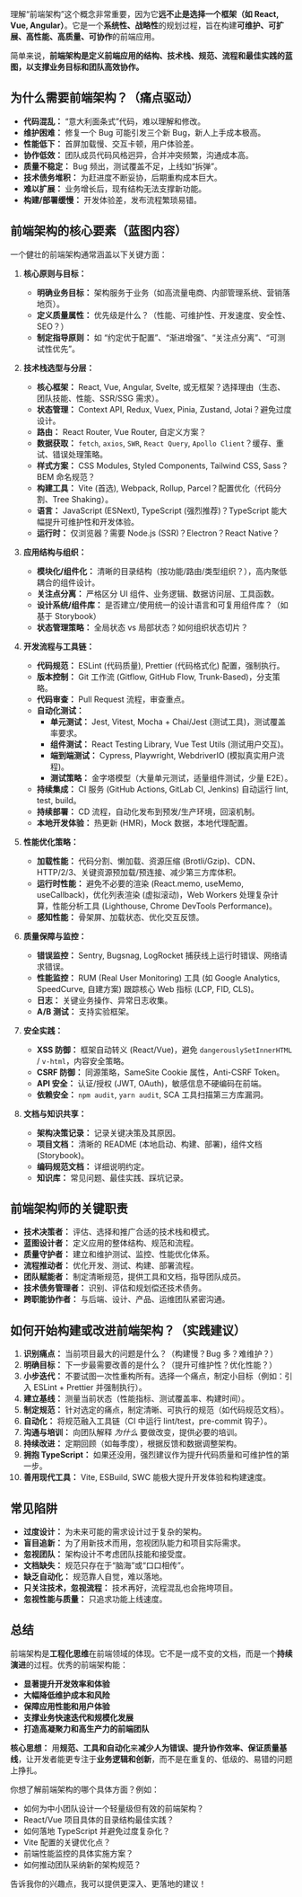 理解“前端架构”这个概念非常重要，因为它**远不止是选择一个框架（如 React, Vue, Angular）**。它是一个**系统性、战略性**的规划过程，旨在构建**可维护、可扩展、高性能、高质量、可协作**的前端应用。

简单来说，**前端架构是定义前端应用的结构、技术栈、规范、流程和最佳实践的蓝图，以支撑业务目标和团队高效协作。**

## 为什么需要前端架构？（痛点驱动）

*   **代码混乱：** “意大利面条式”代码，难以理解和修改。
*   **维护困难：** 修复一个 Bug 可能引发三个新 Bug，新人上手成本极高。
*   **性能低下：** 首屏加载慢、交互卡顿，用户体验差。
*   **协作低效：** 团队成员代码风格迥异，合并冲突频繁，沟通成本高。
*   **质量不稳定：** Bug 频出，测试覆盖不足，上线如“拆弹”。
*   **技术债务堆积：** 为赶进度不断妥协，后期重构成本巨大。
*   **难以扩展：** 业务增长后，现有结构无法支撑新功能。
*   **构建/部署缓慢：** 开发体验差，发布流程繁琐易错。

## 前端架构的核心要素（蓝图内容）

一个健壮的前端架构通常涵盖以下关键方面：

1.  **核心原则与目标：**
    *   **明确业务目标：** 架构服务于业务（如高流量电商、内部管理系统、营销落地页）。
    *   **定义质量属性：** 优先级是什么？（性能、可维护性、开发速度、安全性、SEO？）
    *   **制定指导原则：** 如 “约定优于配置”、“渐进增强”、“关注点分离”、“可测试性优先”。

2.  **技术栈选型与分层：**
    *   **核心框架：** React, Vue, Angular, Svelte, 或无框架？选择理由（生态、团队技能、性能、SSR/SSG 需求）。
    *   **状态管理：** Context API, Redux, Vuex, Pinia, Zustand, Jotai？避免过度设计。
    *   **路由：** React Router, Vue Router, 自定义方案？
    *   **数据获取：** `fetch`, `axios`, `SWR`, `React Query`, `Apollo Client`？缓存、重试、错误处理策略。
    *   **样式方案：** CSS Modules, Styled Components, Tailwind CSS, Sass？BEM 命名规范？
    *   **构建工具：** Vite (首选), Webpack, Rollup, Parcel？配置优化（代码分割、Tree Shaking）。
    *   **语言：** JavaScript (ESNext), TypeScript (强烈推荐)？TypeScript 能大幅提升可维护性和开发体验。
    *   **运行时：** 仅浏览器？需要 Node.js (SSR)？Electron？React Native？

3.  **应用结构与组织：**
    *   **模块化/组件化：** 清晰的目录结构（按功能/路由/类型组织？），高内聚低耦合的组件设计。
    *   **关注点分离：** 严格区分 UI 组件、业务逻辑、数据访问层、工具函数。
    *   **设计系统/组件库：** 是否建立/使用统一的设计语言和可复用组件库？（如基于 Storybook）
    *   **状态管理策略：** 全局状态 vs 局部状态？如何组织状态切片？

4.  **开发流程与工具链：**
    *   **代码规范：** ESLint (代码质量), Prettier (代码格式化) 配置，强制执行。
    *   **版本控制：** Git 工作流 (Gitflow, GitHub Flow, Trunk-Based)，分支策略。
    *   **代码审查：** Pull Request 流程，审查重点。
    *   **自动化测试：**
        *   **单元测试：** Jest, Vitest, Mocha + Chai/Jest (测试工具)，测试覆盖率要求。
        *   **组件测试：** React Testing Library, Vue Test Utils (测试用户交互)。
        *   **端到端测试：** Cypress, Playwright, WebdriverIO (模拟真实用户流程)。
        *   **测试策略：** 金字塔模型（大量单元测试，适量组件测试，少量 E2E）。
    *   **持续集成：** CI 服务 (GitHub Actions, GitLab CI, Jenkins) 自动运行 lint, test, build。
    *   **持续部署：** CD 流程，自动化发布到预发/生产环境，回滚机制。
    *   **本地开发体验：** 热更新 (HMR)，Mock 数据，本地代理配置。

5.  **性能优化策略：**
    *   **加载性能：** 代码分割、懒加载、资源压缩 (Brotli/Gzip)、CDN、HTTP/2/3、关键资源预加载/预连接、减少第三方库体积。
    *   **运行时性能：** 避免不必要的渲染 (React.memo, useMemo, useCallback)，优化列表渲染 (虚拟滚动)，Web Workers 处理复杂计算，性能分析工具 (Lighthouse, Chrome DevTools Performance)。
    *   **感知性能：** 骨架屏、加载状态、优化交互反馈。

6.  **质量保障与监控：**
    *   **错误监控：** Sentry, Bugsnag, LogRocket 捕获线上运行时错误、网络请求错误。
    *   **性能监控：** RUM (Real User Monitoring) 工具 (如 Google Analytics, SpeedCurve, 自建方案) 跟踪核心 Web 指标 (LCP, FID, CLS)。
    *   **日志：** 关键业务操作、异常日志收集。
    *   **A/B 测试：** 支持实验框架。

7.  **安全实践：**
    *   **XSS 防御：** 框架自动转义 (React/Vue)，避免 `dangerouslySetInnerHTML` / `v-html`，内容安全策略。
    *   **CSRF 防御：** 同源策略，SameSite Cookie 属性，Anti-CSRF Token。
    *   **API 安全：** 认证/授权 (JWT, OAuth)，敏感信息不硬编码在前端。
    *   **依赖安全：** `npm audit`, `yarn audit`, SCA 工具扫描第三方库漏洞。

8.  **文档与知识共享：**
    *   **架构决策记录：** 记录关键决策及其原因。
    *   **项目文档：** 清晰的 README (本地启动、构建、部署)，组件文档 (Storybook)。
    *   **编码规范文档：** 详细说明约定。
    *   **知识库：** 常见问题、最佳实践、踩坑记录。

## 前端架构师的关键职责

*   **技术决策者：** 评估、选择和推广合适的技术栈和模式。
*   **蓝图设计者：** 定义应用的整体结构、规范和流程。
*   **质量守护者：** 建立和维护测试、监控、性能优化体系。
*   **流程推动者：** 优化开发、测试、构建、部署流程。
*   **团队赋能者：** 制定清晰规范，提供工具和文档，指导团队成员。
*   **技术债务管理者：** 识别、评估和规划偿还技术债务。
*   **跨职能协作者：** 与后端、设计、产品、运维团队紧密沟通。

## 如何开始构建或改进前端架构？（实践建议）

1.  **识别痛点：** 当前项目最大的问题是什么？（构建慢？Bug 多？难维护？）
2.  **明确目标：** 下一步最需要改善的是什么？（提升可维护性？优化性能？）
3.  **小步迭代：** 不要试图一次性重构所有。选择一个痛点，制定小目标（例如：引入 ESLint + Prettier 并强制执行）。
4.  **建立基线：** 测量当前状态（性能指标、测试覆盖率、构建时间）。
5.  **制定规范：** 针对选定的痛点，制定清晰、可执行的规范（如代码规范文档）。
6.  **自动化：** 将规范融入工具链（CI 中运行 lint/test，pre-commit 钩子）。
7.  **沟通与培训：** 向团队解释 *为什么* 要做改变，提供必要的培训。
8.  **持续改进：** 定期回顾（如每季度），根据反馈和数据调整架构。
9.  **拥抱 TypeScript：** 如果还没用，强烈建议作为提升代码质量和可维护性的第一步。
10. **善用现代工具：** Vite, ESBuild, SWC 能极大提升开发体验和构建速度。

## 常见陷阱

*   **过度设计：** 为未来可能的需求设计过于复杂的架构。
*   **盲目追新：** 为了用新技术而用，忽视团队能力和项目实际需求。
*   **忽视团队：** 架构设计不考虑团队技能和接受度。
*   **文档缺失：** 规范只存在于“脑海”或“口口相传”。
*   **缺乏自动化：** 规范靠人自觉，难以落地。
*   **只关注技术，忽视流程：** 技术再好，流程混乱也会拖垮项目。
*   **忽视性能与质量：** 只追求功能上线速度。

## 总结

前端架构是**工程化思维**在前端领域的体现。它不是一成不变的文档，而是一个**持续演进**的过程。优秀的前端架构能：

*   **显著提升开发效率和体验**
*   **大幅降低维护成本和风险**
*   **保障应用性能和用户体验**
*   **支撑业务快速迭代和规模化发展**
*   **打造高凝聚力和高生产力的前端团队**

**核心思想：** 用**规范、工具和自动化**来**减少人为错误、提升协作效率、保证质量基线**，让开发者能更专注于**业务逻辑和创新**，而不是在重复的、低级的、易错的问题上挣扎。

你想了解前端架构的哪个具体方面？例如：

*   如何为中小团队设计一个轻量级但有效的前端架构？
*   React/Vue 项目具体的目录结构最佳实践？
*   如何落地 TypeScript 并避免过度复杂化？
*   Vite 配置的关键优化点？
*   前端性能监控的具体实施方案？
*   如何推动团队采纳新的架构规范？

告诉我你的兴趣点，我可以提供更深入、更落地的建议！